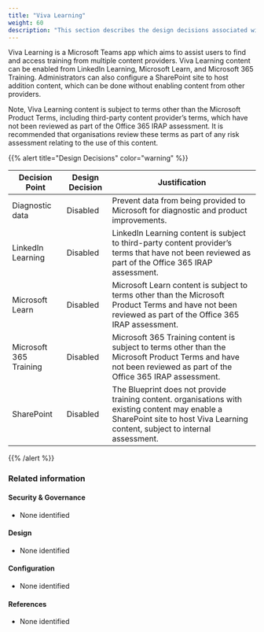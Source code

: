 ```yaml
---
title: "Viva Learning"
weight: 60
description: "This section describes the design decisions associated with the Blueprint for Secure Cloud Platform, Endpoints and Shared Services for system(s) built using ASD's Blueprint for Secure Cloud."
---
```


Viva Learning is a Microsoft Teams app which aims to assist users to find and access training from multiple content providers. Viva Learning content can be enabled from LinkedIn Learning, Microsoft Learn, and Microsoft 365 Training. Administrators can also configure a SharePoint site to host addition content, which can be done without enabling content from other providers.

Note, Viva Learning content is subject to terms other than the Microsoft Product Terms, including third-party content provider’s terms, which have not been reviewed as part of the Office 365 IRAP assessment. It is recommended that organisations review these terms as part of any risk assessment relating to the use of this content.

{{% alert title="Design Decisions" color="warning" %}}

| Decision Point         | Design Decision | Justification                                                                                                                                                               |
|------------------------|-----------------|-----------------------------------------------------------------------------------------------------------------------------------------------------------------------------|
| Diagnostic data        | Disabled        | Prevent data from being provided to Microsoft for diagnostic and product improvements.                                                                                      |
| LinkedIn Learning      | Disabled        | LinkedIn Learning content is subject to third-party content provider’s terms that have not been reviewed as part of the Office 365 IRAP assessment.                         |
| Microsoft Learn        | Disabled        | Microsoft Learn content is subject to terms other than the Microsoft Product Terms and have not been reviewed as part of the Office 365 IRAP assessment.                    |
| Microsoft 365 Training | Disabled        | Microsoft 365 Training content is subject to terms other than the Microsoft Product Terms and have not been reviewed as part of the Office 365 IRAP assessment.             |
| SharePoint             | Disabled        | The Blueprint does not provide training content. organisations with existing content may enable a SharePoint site to host Viva Learning content, subject to internal assessment. |

{{% /alert %}}

### Related information

#### Security & Governance

* None identified

#### Design

* None identified

#### Configuration

* None identified

#### References

* None identified